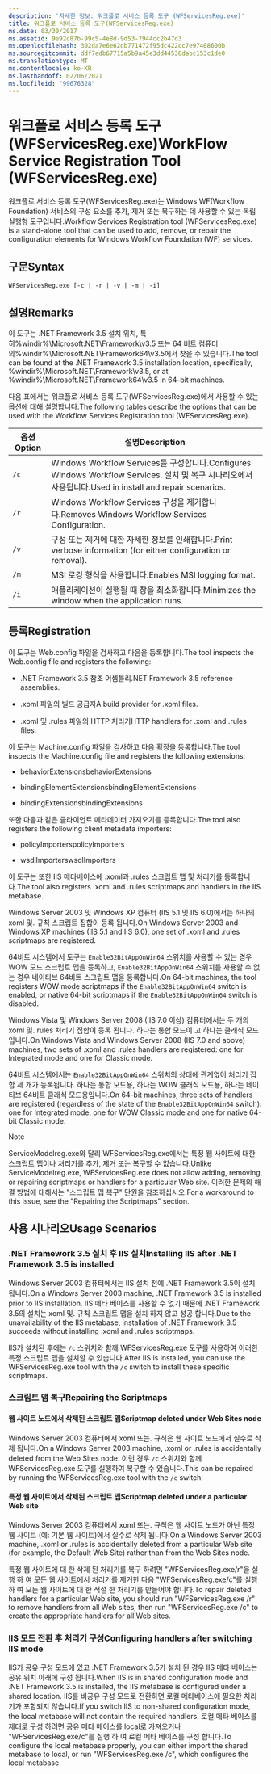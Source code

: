 ```yaml
---
description: '자세한 정보: 워크플로 서비스 등록 도구 (WFServicesReg.exe)'
title: 워크플로 서비스 등록 도구(WFServicesReg.exe)
ms.date: 03/30/2017
ms.assetid: 9e92c87b-99c5-4e8d-9d53-7944cc2b47d3
ms.openlocfilehash: 302da7e6e62db771472f95dc422cc7e97408600b
ms.sourcegitcommit: ddf7edb67715a5b9a45e3dd44536dabc153c1de0
ms.translationtype: MT
ms.contentlocale: ko-KR
ms.lasthandoff: 02/06/2021
ms.locfileid: "99676328"
---
```

# <a name="workflow-service-registration-tool-wfservicesregexe"></a><span data-ttu-id="c3eb5-103">워크플로 서비스 등록 도구(WFServicesReg.exe)</span><span class="sxs-lookup"><span data-stu-id="c3eb5-103">WorkFlow Service Registration Tool (WFServicesReg.exe)</span></span>

<span data-ttu-id="c3eb5-104">워크플로 서비스 등록 도구(WFServicesReg.exe)는 Windows WF(Workflow Foundation) 서비스의 구성 요소를 추가, 제거 또는 복구하는 데 사용할 수 있는 독립 실행형 도구입니다.</span><span class="sxs-lookup"><span data-stu-id="c3eb5-104">Workflow Services Registration tool (WFServicesReg.exe) is a stand-alone tool that can be used to add, remove, or repair the configuration elements for Windows Workflow Foundation (WF) services.</span></span>  
  
## <a name="syntax"></a><span data-ttu-id="c3eb5-105">구문</span><span class="sxs-lookup"><span data-stu-id="c3eb5-105">Syntax</span></span>  
  
```console  
WFServicesReg.exe [-c | -r | -v | -m | -i]  
```  
  
## <a name="remarks"></a><span data-ttu-id="c3eb5-106">설명</span><span class="sxs-lookup"><span data-stu-id="c3eb5-106">Remarks</span></span>  

 <span data-ttu-id="c3eb5-107">이 도구는 .NET Framework 3.5 설치 위치, 특히%windir%\Microsoft.NET\Framework\v3.5 또는 64 비트 컴퓨터 의%windir%\Microsoft.NET\Framework64\v3.5에서 찾을 수 있습니다.</span><span class="sxs-lookup"><span data-stu-id="c3eb5-107">The tool can be found at the .NET Framework 3.5 installation location, specifically, %windir%\Microsoft.NET\Framework\v3.5, or at %windir%\Microsoft.NET\Framework64\v3.5 in 64-bit machines.</span></span>  
  
 <span data-ttu-id="c3eb5-108">다음 표에서는 워크플로 서비스 등록 도구(WFServicesReg.exe)에서 사용할 수 있는 옵션에 대해 설명합니다.</span><span class="sxs-lookup"><span data-stu-id="c3eb5-108">The following tables describe the options that can be used with the Workflow Services Registration tool (WFServicesReg.exe).</span></span>  
  
|<span data-ttu-id="c3eb5-109">옵션</span><span class="sxs-lookup"><span data-stu-id="c3eb5-109">Option</span></span>|<span data-ttu-id="c3eb5-110">설명</span><span class="sxs-lookup"><span data-stu-id="c3eb5-110">Description</span></span>|  
|------------|-----------------|  
|`/c`|<span data-ttu-id="c3eb5-111">Windows Workflow Services를 구성합니다.</span><span class="sxs-lookup"><span data-stu-id="c3eb5-111">Configures Windows Workflow Services.</span></span> <span data-ttu-id="c3eb5-112">설치 및 복구 시나리오에서 사용됩니다.</span><span class="sxs-lookup"><span data-stu-id="c3eb5-112">Used in install and repair scenarios.</span></span>|  
|`/r`|<span data-ttu-id="c3eb5-113">Windows Workflow Services 구성을 제거합니다.</span><span class="sxs-lookup"><span data-stu-id="c3eb5-113">Removes Windows Workflow Services Configuration.</span></span>|  
|`/v`|<span data-ttu-id="c3eb5-114">구성 또는 제거에 대한 자세한 정보를 인쇄합니다.</span><span class="sxs-lookup"><span data-stu-id="c3eb5-114">Print verbose information (for either configuration or removal).</span></span>|  
|`/m`|<span data-ttu-id="c3eb5-115">MSI 로깅 형식을 사용합니다.</span><span class="sxs-lookup"><span data-stu-id="c3eb5-115">Enables MSI logging format.</span></span>|  
|`/i`|<span data-ttu-id="c3eb5-116">애플리케이션이 실행될 때 창을 최소화합니다.</span><span class="sxs-lookup"><span data-stu-id="c3eb5-116">Minimizes the window when the application runs.</span></span>|  
  
## <a name="registration"></a><span data-ttu-id="c3eb5-117">등록</span><span class="sxs-lookup"><span data-stu-id="c3eb5-117">Registration</span></span>  

 <span data-ttu-id="c3eb5-118">이 도구는 Web.config 파일을 검사하고 다음을 등록합니다.</span><span class="sxs-lookup"><span data-stu-id="c3eb5-118">The tool inspects the Web.config file and registers the following:</span></span>  
  
- <span data-ttu-id="c3eb5-119">.NET Framework 3.5 참조 어셈블리</span><span class="sxs-lookup"><span data-stu-id="c3eb5-119">.NET Framework 3.5 reference assemblies.</span></span>  
  
- <span data-ttu-id="c3eb5-120">.xoml 파일의 빌드 공급자</span><span class="sxs-lookup"><span data-stu-id="c3eb5-120">A build provider for .xoml files.</span></span>  
  
- <span data-ttu-id="c3eb5-121">.xoml 및 .rules 파일의 HTTP 처리기</span><span class="sxs-lookup"><span data-stu-id="c3eb5-121">HTTP handlers for .xoml and .rules files.</span></span>  
  
 <span data-ttu-id="c3eb5-122">이 도구는 Machine.config 파일을 검사하고 다음 확장을 등록합니다.</span><span class="sxs-lookup"><span data-stu-id="c3eb5-122">The tool inspects the Machine.config file and registers the following extensions:</span></span>  
  
- <span data-ttu-id="c3eb5-123">behaviorExtensions</span><span class="sxs-lookup"><span data-stu-id="c3eb5-123">behaviorExtensions</span></span>  
  
- <span data-ttu-id="c3eb5-124">bindingElementExtensions</span><span class="sxs-lookup"><span data-stu-id="c3eb5-124">bindingElementExtensions</span></span>  
  
- <span data-ttu-id="c3eb5-125">bindingExtensions</span><span class="sxs-lookup"><span data-stu-id="c3eb5-125">bindingExtensions</span></span>  
  
 <span data-ttu-id="c3eb5-126">또한 다음과 같은 클라이언트 메타데이터 가져오기를 등록합니다.</span><span class="sxs-lookup"><span data-stu-id="c3eb5-126">The tool also registers the following client metadata importers:</span></span>  
  
- <span data-ttu-id="c3eb5-127">policyImporters</span><span class="sxs-lookup"><span data-stu-id="c3eb5-127">policyImporters</span></span>  
  
- <span data-ttu-id="c3eb5-128">wsdlImporters</span><span class="sxs-lookup"><span data-stu-id="c3eb5-128">wsdlImporters</span></span>  
  
 <span data-ttu-id="c3eb5-129">이 도구는 또한 IIS 메타베이스에 .xoml과 .rules 스크립트 맵 및 처리기를 등록합니다.</span><span class="sxs-lookup"><span data-stu-id="c3eb5-129">The tool also registers .xoml and .rules scriptmaps and handlers in the IIS metabase.</span></span>  
  
 <span data-ttu-id="c3eb5-130">Windows Server 2003 및 Windows XP 컴퓨터 (IIS 5.1 및 IIS 6.0)에서는 하나의 xoml 및. 규칙 스크립트 집합이 등록 됩니다.</span><span class="sxs-lookup"><span data-stu-id="c3eb5-130">On Windows Server 2003 and Windows XP machines (IIS 5.1 and IIS 6.0), one set of .xoml and .rules scriptmaps are registered.</span></span>  
  
 <span data-ttu-id="c3eb5-131">64비트 시스템에서 도구는 `Enable32BitAppOnWin64` 스위치를 사용할 수 있는 경우 WOW 모드 스크립트 맵을 등록하고, `Enable32BitAppOnWin64` 스위치를 사용할 수 없는 경우 네이티브 64비트 스크립트 맵을 등록합니다.</span><span class="sxs-lookup"><span data-stu-id="c3eb5-131">On 64-bit machines, the tool registers WOW mode scriptmaps if the `Enable32BitAppOnWin64` switch is enabled, or native 64-bit scriptmaps if the `Enable32BitAppOnWin64` switch is disabled.</span></span>  
  
 <span data-ttu-id="c3eb5-132">Windows Vista 및 Windows Server 2008 (IIS 7.0 이상) 컴퓨터에서는 두 개의 xoml 및. rules 처리기 집합이 등록 됩니다. 하나는 통합 모드이 고 하나는 클래식 모드입니다.</span><span class="sxs-lookup"><span data-stu-id="c3eb5-132">On Windows Vista and Windows Server 2008 (IIS 7.0 and above) machines, two sets of .xoml and .rules handlers are registered: one for Integrated mode and one for Classic mode.</span></span>  
  
 <span data-ttu-id="c3eb5-133">64비트 시스템에서는 `Enable32BitAppOnWin64` 스위치의 상태에 관계없이 처리기 집합 세 개가 등록됩니다. 하나는 통합 모드용, 하나는 WOW 클래식 모드용, 하나는 네이티브 64비트 클래식 모드용입니다.</span><span class="sxs-lookup"><span data-stu-id="c3eb5-133">On 64-bit machines, three sets of handlers are registered (regardless of the state of the `Enable32BitAppOnWin64` switch): one for Integrated mode, one for WOW Classic mode and one for native 64-bit Classic mode.</span></span>  
  
> [!NOTE]
> <span data-ttu-id="c3eb5-134">ServiceModelreg.exe와 달리 WFServicesReg.exe에서는 특정 웹 사이트에 대한 스크립트 맵이나 처리기를 추가, 제거 또는 복구할 수 없습니다.</span><span class="sxs-lookup"><span data-stu-id="c3eb5-134">Unlike ServiceModelreg.exe, WFServicesReg.exe does not allow adding, removing, or repairing scriptmaps or handlers for a particular Web site.</span></span> <span data-ttu-id="c3eb5-135">이러한 문제의 해결 방법에 대해서는 "스크립트 맵 복구" 단원을 참조하십시오.</span><span class="sxs-lookup"><span data-stu-id="c3eb5-135">For a workaround to this issue, see the "Repairing the Scriptmaps" section.</span></span>  
  
## <a name="usage-scenarios"></a><span data-ttu-id="c3eb5-136">사용 시나리오</span><span class="sxs-lookup"><span data-stu-id="c3eb5-136">Usage Scenarios</span></span>  
  
### <a name="installing-iis-after-net-framework-35-is-installed"></a><span data-ttu-id="c3eb5-137">.NET Framework 3.5 설치 후 IIS 설치</span><span class="sxs-lookup"><span data-stu-id="c3eb5-137">Installing IIS after .NET Framework 3.5 is installed</span></span>  

 <span data-ttu-id="c3eb5-138">Windows Server 2003 컴퓨터에서는 IIS 설치 전에 .NET Framework 3.5이 설치 됩니다.</span><span class="sxs-lookup"><span data-stu-id="c3eb5-138">On a Windows Server 2003 machine, .NET Framework 3.5 is installed prior to IIS installation.</span></span> <span data-ttu-id="c3eb5-139">IIS 메타 베이스를 사용할 수 없기 때문에 .NET Framework 3.5의 설치는 xoml 및. 규칙 스크립트 맵을 설치 하지 않고 성공 합니다.</span><span class="sxs-lookup"><span data-stu-id="c3eb5-139">Due to the unavailability of the IIS metabase, installation of .NET Framework 3.5 succeeds without installing .xoml and .rules scriptmaps.</span></span>  
  
 <span data-ttu-id="c3eb5-140">IIS가 설치된 후에는 `/c` 스위치와 함께 WFServicesReg.exe 도구를 사용하여 이러한 특정 스크립트 맵을 설치할 수 있습니다.</span><span class="sxs-lookup"><span data-stu-id="c3eb5-140">After IIS is installed, you can use the WFServicesReg.exe tool with the `/c` switch to install these specific scriptmaps.</span></span>  
  
### <a name="repairing-the-scriptmaps"></a><span data-ttu-id="c3eb5-141">스크립트 맵 복구</span><span class="sxs-lookup"><span data-stu-id="c3eb5-141">Repairing the Scriptmaps</span></span>  
  
#### <a name="scriptmap-deleted-under-web-sites-node"></a><span data-ttu-id="c3eb5-142">웹 사이트 노드에서 삭제된 스크립트 맵</span><span class="sxs-lookup"><span data-stu-id="c3eb5-142">Scriptmap deleted under Web Sites node</span></span>  

 <span data-ttu-id="c3eb5-143">Windows Server 2003 컴퓨터에서 xoml 또는. 규칙은 웹 사이트 노드에서 실수로 삭제 됩니다.</span><span class="sxs-lookup"><span data-stu-id="c3eb5-143">On a Windows Server 2003 machine, .xoml or .rules is accidentally deleted from the Web Sites node.</span></span> <span data-ttu-id="c3eb5-144">이런 경우 `/c` 스위치와 함께 WFServicesReg.exe 도구를 실행하여 복구할 수 있습니다.</span><span class="sxs-lookup"><span data-stu-id="c3eb5-144">This can be repaired by running the WFServicesReg.exe tool with the `/c` switch.</span></span>  
  
#### <a name="scriptmap-deleted-under-a-particular-web-site"></a><span data-ttu-id="c3eb5-145">특정 웹 사이트에서 삭제된 스크립트 맵</span><span class="sxs-lookup"><span data-stu-id="c3eb5-145">Scriptmap deleted under a particular Web site</span></span>  

 <span data-ttu-id="c3eb5-146">Windows Server 2003 컴퓨터에서 xoml 또는. 규칙은 웹 사이트 노드가 아닌 특정 웹 사이트 (예: 기본 웹 사이트)에서 실수로 삭제 됩니다.</span><span class="sxs-lookup"><span data-stu-id="c3eb5-146">On a Windows Server 2003 machine, .xoml or .rules is accidentally deleted from a particular Web site (for example, the Default Web Site) rather than from the Web Sites node.</span></span>  
  
 <span data-ttu-id="c3eb5-147">특정 웹 사이트에 대 한 삭제 된 처리기를 복구 하려면 "WFServicesReg.exe/r"을 실행 하 여 모든 웹 사이트에서 처리기를 제거한 다음 "WFServicesReg.exe/c"를 실행 하 여 모든 웹 사이트에 대 한 적절 한 처리기를 만들어야 합니다.</span><span class="sxs-lookup"><span data-stu-id="c3eb5-147">To repair deleted handlers for a particular Web site, you should run "WFServicesReg.exe /r" to remove handlers from all Web sites, then run "WFServicesReg.exe /c" to create the appropriate handlers for all Web sites.</span></span>  
  
### <a name="configuring-handlers-after-switching-iis-mode"></a><span data-ttu-id="c3eb5-148">IIS 모드 전환 후 처리기 구성</span><span class="sxs-lookup"><span data-stu-id="c3eb5-148">Configuring handlers after switching IIS mode</span></span>  

 <span data-ttu-id="c3eb5-149">IIS가 공유 구성 모드에 있고 .NET Framework 3.5가 설치 된 경우 IIS 메타 베이스는 공유 위치 아래에 구성 됩니다.</span><span class="sxs-lookup"><span data-stu-id="c3eb5-149">When IIS is in shared configuration mode and .NET Framework 3.5 is installed, the IIS metabase is configured under a shared location.</span></span> <span data-ttu-id="c3eb5-150">IIS를 비공유 구성 모드로 전환하면 로컬 메타베이스에 필요한 처리기가 포함되지 않습니다.</span><span class="sxs-lookup"><span data-stu-id="c3eb5-150">If you switch IIS to non-shared configuration mode, the local metabase will not contain the required handlers.</span></span> <span data-ttu-id="c3eb5-151">로컬 메타 베이스를 제대로 구성 하려면 공유 메타 베이스를 local로 가져오거나 "WFServicesReg.exe/c"를 실행 하 여 로컬 메타 베이스를 구성 합니다.</span><span class="sxs-lookup"><span data-stu-id="c3eb5-151">To configure the local metabase properly, you can either import the shared metabase to local, or run "WFServicesReg.exe /c", which configures the local metabase.</span></span>
